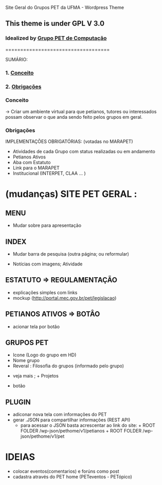 Site Geral do Grupos PET da UFMA - Wordpress Theme
## This theme is under GPL V 3.0 
### Idealized by [Grupo PET de Computação](petcompufma2015@gmail.com)
===================================

SUMÁRIO:
### 1. [Conceito](#Conceito)
### 2. [Obrigações](#Obrigações)


### Conceito
  -> Criar um ambiente virtual para que petianos, tutores ou interessados possam observar o que anda sendo feito pelos grupos em geral.


### Obrigações
  IMPLEMENTAÇÕES OBRIGATÓRIAS: (votadas no MARAPET)
  - Atividades de cada Grupo com status realizadas ou em andamento
  - Petianos Ativos
  - Aba com Estatuto
  - Link para o MARAPET
  - Institucional (INTERPET, CLAA ... )

# (mudanças) SITE PET GERAL :
## MENU 
  - Mudar sobre para apresentação 

## INDEX
  - Mudar barra de pesquisa (outra página; ou reformular)
  + Notícias com imagens; Atividade
    
## ESTATUTO => REGULAMENTAÇÃO
  + explicações simples com links
  + mockup (http://portal.mec.gov.br/pet/legislacao)

## PETIANOS ATIVOS => BOTÂO 
  - acionar tela por botão

## GRUPOS PET 
  + Icone (Logo do grupo em HD)
  + Nome grupo
  + Reveral : Filosofia do grupos (informado pelo grupo)
  - veja mais ; + Projetos
  + botão 

## PLUGIN
  + adiconar nova tela com informações do PET
  + gerar .JSON para compartilhar informações (REST API)
    + para acessar o JSON basta acrescentar ao link do site:
          + ROOT FOLDER /wp-json/pethome/v1/petianos
          + ROOT FOLDER /wp-json/pethome/v1/pet

# IDEIAS 
  + colocar eventos(comentarios) e forúns como post
  + cadastra através do PET home (PETeventos - PETópico)

